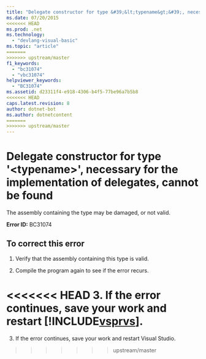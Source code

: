 ```yaml
---
title: "Delegate constructor for type &#39;&lt;typename&gt;&#39;, necessary for the implementation of delegates, cannot be found"
ms.date: 07/20/2015
<<<<<<< HEAD
ms.prod: .net
ms.technology: 
  - "devlang-visual-basic"
ms.topic: "article"
=======
>>>>>>> upstream/master
f1_keywords: 
  - "bc31074"
  - "vbc31074"
helpviewer_keywords: 
  - "BC31074"
ms.assetid: d23311f4-e918-4306-b4f5-77be96a7b5b8
<<<<<<< HEAD
caps.latest.revision: 8
author: dotnet-bot
ms.author: dotnetcontent
=======
>>>>>>> upstream/master
---
```

# Delegate constructor for type &#39;&lt;typename&gt;&#39;, necessary for the implementation of delegates, cannot be found
The assembly containing the type may be damaged, or not valid.  
  
 **Error ID:** BC31074  
  
## To correct this error  
  
1.  Verify that the assembly containing this type is valid.  
  
2.  Compile the program again to see if the error recurs.  
  
<<<<<<< HEAD
3.  If the error continues, save your work and restart [!INCLUDE[vsprvs](~/includes/vsprvs-md.md)].  
=======
3.  If the error continues, save your work and restart Visual Studio.  
>>>>>>> upstream/master
  

